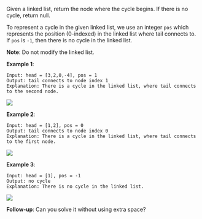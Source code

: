 Given a linked list, return the node where the cycle begins. If there is no cycle, return null.

To represent a cycle in the given linked list, we use an integer `pos` which represents the position (0-indexed) in the linked list where tail connects to. If `pos` is `-1`, then there is no cycle in the linked list.

**Note**: Do not modify the linked list.

 

**Example 1**:

    Input: head = [3,2,0,-4], pos = 1
    Output: tail connects to node index 1
    Explanation: There is a cycle in the linked list, where tail connects to the second node.
![](https://assets.leetcode.com/uploads/2018/12/07/circularlinkedlist.png)

**Example 2**:

    Input: head = [1,2], pos = 0
    Output: tail connects to node index 0
    Explanation: There is a cycle in the linked list, where tail connects to the first node.
![](https://assets.leetcode.com/uploads/2018/12/07/circularlinkedlist_test2.png)

**Example 3**:

    Input: head = [1], pos = -1
    Output: no cycle
    Explanation: There is no cycle in the linked list.
![](https://assets.leetcode.com/uploads/2018/12/07/circularlinkedlist_test3.png)

 

**Follow-up**:
Can you solve it without using extra space?